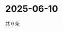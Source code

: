 # 2025-06-10

共 0 条

<!-- BEGIN ZHIHUVIDEO -->
<!-- 最后更新时间 Tue Jun 10 2025 17:13:21 GMT+0800 (China Standard Time) -->

<!-- END ZHIHUVIDEO -->
